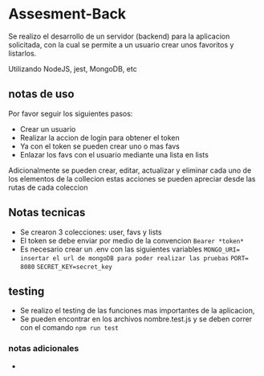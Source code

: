 # Assesment-Back

Se realizo el desarrollo de un servidor (backend) para la aplicacion
solicitada, con la cual se permite a un usuario crear unos favoritos
y listarlos.

Utilizando NodeJS, jest, MongoDB, etc

## notas de uso

Por favor seguir los siguientes pasos:

- Crear un usuario
- Realizar la accion de login para obtener el token
- Ya con el token se pueden crear uno o mas favs
- Enlazar los favs con el usuario mediante una lista en lists

Adicionalmente se pueden crear, editar, actualizar y eliminar cada uno de los elementos de la collecion
estas acciones se pueden apreciar desde las rutas de cada coleccion

## Notas tecnicas

- Se crearon 3 colecciones: user, favs y lists
- El token se debe enviar por medio de la convencion `Bearer *token* `
- Es necesario crear un .env con las siguientes variables
  `MONGO_URI= insertar el url de mongoDB para poder realizar las pruebas`
  `PORT= 8080`
  `SECRET_KEY=secret_key`

## testing

- Se realizo el testing de las funciones mas importantes de la aplicacion,
- Se pueden encontrar en los archivos nombre.test.js y se deben correr con el comando `npm run test`

### notas adicionales

-
